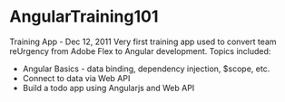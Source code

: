 # AngularTraining101
Training App - Dec 12, 2011
Very first training app used to convert team reUrgency from Adobe Flex to Angular development. Topics included:
* Angular Basics - data binding, dependency injection, $scope, etc.
* Connect to data via Web API
* Build a todo app using Angularjs and Web API
